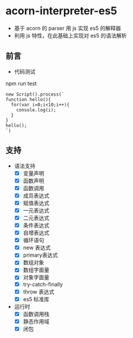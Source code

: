 # acorn-interpreter-es5

- 基于 acorn 的 parser 用 js 实现 es5 的解释器
- 利用 js 特性，在此基础上实现对 es5 的语法解析

## 前言

- 代码测试

npm run test

```
new Script().process(`
function hello(){
  for(var i=0;i<10;i++){
    console.log(i);
  }
} 
hello();
`)
```

## 支持

- 语法支持
  - [x] 变量声明
  - [x] 函数声明
  - [x] 函数调用
  - [x] 成员表达式
  - [x] 赋值表达式
  - [x] 一元表达式
  - [x] 二元表达式
  - [x] 条件表达式
  - [x] 自增表达式
  - [x] 循环语句
  - [x] new 表达式
  - [x] primary表达式
  - [x] 数组对象
  - [x] 数组字面量
  - [x] 对象字面量
  - [x] try-catch-finally
  - [x] throw 表达式
  - [x] es5 标准库
- 运行时
  - [x] 函数调用栈
  - [x] 静态作用域
  - [x] 闭包
